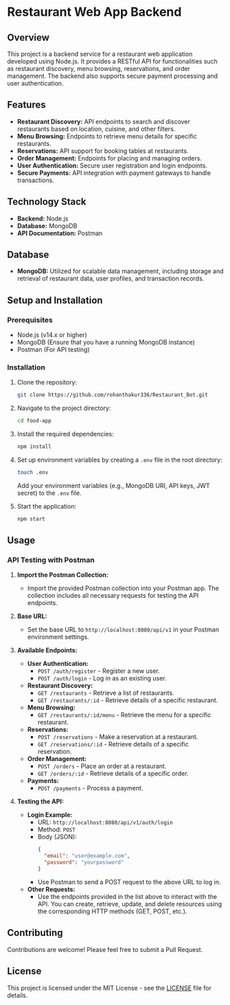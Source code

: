 # Restaurant Web App Backend

## Overview

This project is a backend service for a restaurant web application developed using Node.js. It provides a RESTful API for functionalities such as restaurant discovery, menu browsing, reservations, and order management. The backend also supports secure payment processing and user authentication.

## Features

- **Restaurant Discovery:** API endpoints to search and discover restaurants based on location, cuisine, and other filters.
- **Menu Browsing:** Endpoints to retrieve menu details for specific restaurants.
- **Reservations:** API support for booking tables at restaurants.
- **Order Management:** Endpoints for placing and managing orders.
- **User Authentication:** Secure user registration and login endpoints.
- **Secure Payments:** API integration with payment gateways to handle transactions.

## Technology Stack

- **Backend:** Node.js
- **Database:** MongoDB
- **API Documentation:** Postman

## Database

- **MongoDB:** Utilized for scalable data management, including storage and retrieval of restaurant data, user profiles, and transaction records.

## Setup and Installation

### Prerequisites

- Node.js (v14.x or higher)
- MongoDB (Ensure that you have a running MongoDB instance)
- Postman (For API testing)

### Installation

1. Clone the repository:

    ```bash
    git clone https://github.com/rohanthakur336/Restaurant_Bot.git
    ```

2. Navigate to the project directory:

    ```bash
    cd food-app
    ```

3. Install the required dependencies:

    ```bash
    npm install
    ```

4. Set up environment variables by creating a `.env` file in the root directory:

    ```bash
    touch .env
    ```

   Add your environment variables (e.g., MongoDB URI, API keys, JWT secret) to the `.env` file.

5. Start the application:

    ```bash
    npm start
    ```
## Usage

### API Testing with Postman

1. **Import the Postman Collection:**
   - Import the provided Postman collection into your Postman app. The collection includes all necessary requests for testing the API endpoints.

2. **Base URL:**
   - Set the base URL to `http://localhost:8080/api/v1` in your Postman environment settings.

3. **Available Endpoints:**
   - **User Authentication:**
     - `POST /auth/register` - Register a new user.
     - `POST /auth/login` - Log in as an existing user.
   - **Restaurant Discovery:**
     - `GET /restaurants` - Retrieve a list of restaurants.
     - `GET /restaurants/:id` - Retrieve details of a specific restaurant.
   - **Menu Browsing:**
     - `GET /restaurants/:id/menu` - Retrieve the menu for a specific restaurant.
   - **Reservations:**
     - `POST /reservations` - Make a reservation at a restaurant.
     - `GET /reservations/:id` - Retrieve details of a specific reservation.
   - **Order Management:**
     - `POST /orders` - Place an order at a restaurant.
     - `GET /orders/:id` - Retrieve details of a specific order.
   - **Payments:**
     - `POST /payments` - Process a payment.

4. **Testing the API:**
   - **Login Example:**
     - URL: `http://localhost:8080/api/v1/auth/login`
     - Method: `POST`
     - Body (JSON):
       ```json
       {
         "email": "user@example.com",
         "password": "yourpassword"
       }
       ```
     - Use Postman to send a POST request to the above URL to log in.
   - **Other Requests:**
     - Use the endpoints provided in the list above to interact with the API. You can create, retrieve, update, and delete resources using the corresponding HTTP methods (GET, POST, etc.).

## Contributing

Contributions are welcome! Please feel free to submit a Pull Request.

## License

This project is licensed under the MIT License - see the [LICENSE](LICENSE) file for details.
